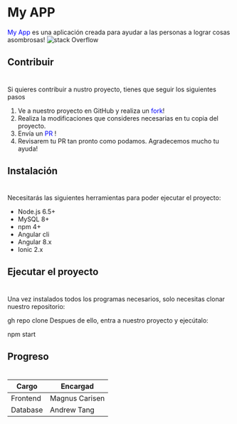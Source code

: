 # My APP
<span style="color:blue">My App</span> es una aplicación creada para ayudar a las personas a lograr cosas asombrosas!
![stack Overflow](https://preview.redd.it/sk9nb6lgccq31.gif?format=png8&s=4314adede1e763a54cb4b435e3d246da0460d3ae)

**Contribuir**
-
#
Si quieres contribuir a nustro proyecto, tienes que seguir los siguientes pasos

1. Ve a nuestro proyecto en GitHub y realiza un <span style="color:blue">fork</span>!
2. Realiza la modificaciones que consideres necesarias en tu copia del proyecto.
3. Envía un <span style="color:blue">PR</span> !
4. Revisarem tu PR tan pronto como podamos. Agradecemos mucho tu ayuda!

**Instalación**
-
#
Necesitarás las siguientes herramientas para poder ejecutar el proyecto:
- Node.js 6.5+
- MySQL 8+
- npm 4+
- Angular cli
- Angular 8.x
- Ionic 2.x

**Ejecutar el proyecto**
-
#
Una vez instalados todos los programas necesarios, solo necesitas clonar nuestro repositorio:

gh repo clone <repo>
Despues de ello, entra a nuestro proyecto y ejecútalo:

npm start

**Progreso**
-
#
| Cargo | Encargad |
| ------------- | ------------- |
| Frontend  | Magnus Carisen  |
| Database  | Andrew Tang  |

